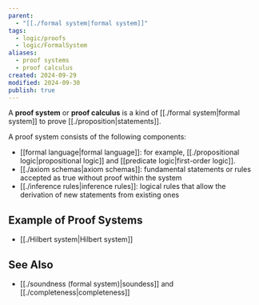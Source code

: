 ```yaml
---
parent:
  - "[[./formal system|formal system]]"
tags:
  - logic/proofs
  - logic/FormalSystem
aliases:
  - proof systems
  - proof calculus
created: 2024-09-29
modified: 2024-09-30
publish: true
---
```

A **proof system** or **proof calculus** is a kind of [[./formal system|formal system]] to prove [[./proposition|statements]].

A proof system consists of the following components:
- [[formal language|formal language]]: for example, [[./propositional logic|propositional logic]] and [[predicate logic|first-order logic]].
- [[./axiom schemas|axiom schemas]]: fundamental statements or rules accepted as true without proof within the system
- [[./inference rules|inference rules]]: logical rules that allow the derivation of new statements from existing ones

## Example of Proof Systems
- [[./Hilbert system|Hilbert system]]

## See Also
-  [[./soundness (formal system)|soundess]] and [[./completeness|completeness]]
